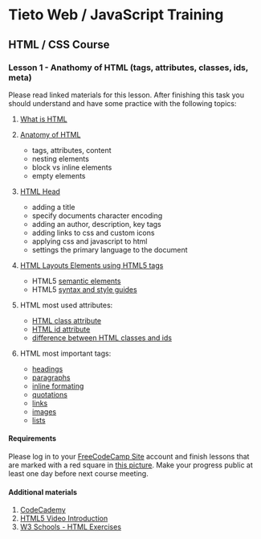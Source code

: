 # Tieto Web / JavaScript Training

## HTML / CSS Course
### Lesson 1 - Anathomy of HTML (tags, attributes, classes, ids, meta)

Please read linked materials for this lesson.
After finishing this task you should understand and have some practice with the following topics:

1. [What is HTML](https://developer.mozilla.org/en-US/docs/Learn/HTML/Introduction_to_HTML/Getting_started)
2. [Anatomy of HTML](https://developer.mozilla.org/en-US/docs/Learn/Getting_started_with_the_web/HTML_basics)
    - tags, attributes, content
    - nesting elements
    - block vs inline elements
    - empty elements
3. [HTML Head](https://developer.mozilla.org/en-US/docs/Learn/HTML/Introduction_to_HTML/The_head_metadata_in_HTML)
    - adding a title
    - specify documents character encoding
    - adding an author, description, key tags
    - adding links to css and custom icons
    - applying css and javascript to html
    - settings the primary language to the document
4. [HTML Layouts Elements using HTML5 tags](https://developer.mozilla.org/en-US/docs/Learn/HTML/Introduction_to_HTML/Document_and_website_structure)
    - HTML5 [semantic elements](https://www.w3schools.com/html/html5_semantic_elements.asp)
    - HTML5 [syntax and style guides](https://www.w3schools.com/html/html5_syntax.asp)
     
5. HTML most used attributes:
   - [HTML class attribute](https://www.w3schools.com/html/html_classes.asp)
   - [HTML id attribute](https://www.w3schools.com/Html/html_id.asp)
   - [difference between HTML classes and ids](http://www.htmldog.com/guides/css/intermediate/classid/)
6. HTML most important tags:
    - [headings](https://www.w3schools.com/html/html_headings.asp)
    - [paragraphs](https://www.w3schools.com/html/html_paragraphs.asp)
    - [inline formating](https://www.w3schools.com/html/html_paragraphs.asp)
    - [quotations](https://www.w3schools.com/html/html_quotation_elements.asp)
    - [links](https://www.w3schools.com/html/html_links.asp)
    - [images](https://www.w3schools.com/html/html_images.asp)
    - [lists](https://www.w3schools.com/html/html_lists.asp)    
    

#### Requirements

Please log in to your [FreeCodeCamp Site](https://www.freecodecamp.org/) account and finish lessons that are marked with a red square in [this picture](freecodecamp-lesson1.png).
Make your progress public at least one day before next course meeting.

#### Additional materials
1. [CodeCademy](https://www.codecademy.com/courses/learn-html-elements/lessons/intro-to-html/exercises/intro?course_redirect=learn-html)
2. [HTML5 Video Introduction](https://scrimba.com/g/ghtml)
3. [W3 Schools - HTML Exercises](https://www.w3schools.com/html/exercise.asp)
